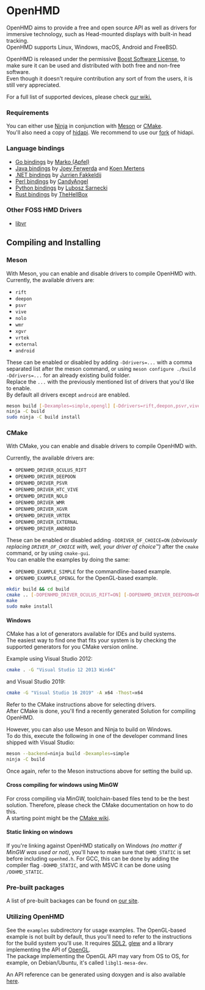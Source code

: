 # OpenHMD
OpenHMD aims to provide a free and open source API as well as drivers for immersive technology, such as Head-mounted displays with built-in head tracking. <br>
OpenHMD supports Linux, Windows, macOS, Android and FreeBSD.

OpenHMD is released under the permissive [Boost Software License](https://www.boost.org/LICENSE_1_0.txt), to make sure it can be used and distributed with both free and non-free software. <br>
Even though it doesn't require contribution any sort of from the users, it is still very appreciated.

For a full list of supported devices, please check [our wiki.](https://github.com/OpenHMD/OpenHMD/wiki/Support-List)

### Requirements
You can either use [Ninja](https://ninja-build.org) in conjunction with [Meson](https://mesonbuild.com/) or [CMake](https://cmake.org). <br>
You'll also need a copy of [hidapi](https://github.com/signal11/hidapi/). We recommend to use our [fork](https://github.com/OpenHMD/hidapi) of hidapi.

### Language bindings
- [Go bindings](https://github.com/Apfel/OpenHMD-GO) by [Marko (Apfel)](https://github.com/Apfel)
- [Java bindings](https://github.com/OpenHMD/OpenHMD-Java) by [Joey Ferwerda](https://github.com/TheOnlyJoey) and [Koen Mertens](https://github.com/KCMertens)
- [.NET bindings](https://github.com/jurrien-fakkeldij/OpenHMD.NET) by [Jurrien Fakkeldij](https://github.com/jurrien-fakkeldij)
- [Perl bindings](https://github.com/CandyAngel/perl-openhmd) by [CandyAngel](https://github.com/CandyAngel)
- [Python bindings](https://github.com/lubosz/python-rift) by [Lubosz Sarnecki](https://github.com/lubosz)
- [Rust bindings](https://github.com/TheHellBox/openhmd-rs) by [TheHellBox](https://github.com/TheHellBox)
  
### Other FOSS HMD Drivers
- [libvr](http://hg.sitedethib.com/libvr)

## Compiling and Installing
### Meson

With Meson, you can enable and disable drivers to compile OpenHMD with. <br>
Currently, the available drivers are:
- `rift`
- `deepon`
- `psvr`
- `vive`
- `nolo`
- `wmr`
- `xgvr`
- `vrtek`
- `external`
- `android`

These can be enabled or disabled by adding `-Ddrivers=...` with a comma separated list after the meson command, or using `meson configure ./build -Ddrivers=...` for an already existing build folder. <br>
Replace the `...` with the previously mentioned list of drivers that you'd like to enable. <br>
By default all drivers except `android` are enabled.

```sh
meson build [-Dexamples=simple,opengl] [-Ddrivers=rift,deepon,psvr,vive,nolo,wmr,xgvr,vrtek,external,android]
ninja -C build
sudo ninja -C build install
```

### CMake

With CMake, you can enable and disable drivers to compile OpenHMD with.

Currently, the available drivers are:
- `OPENHMD_DRIVER_OCULUS_RIFT`
- `OPENHMD_DRIVER_DEEPOON`
- `OPENHMD_DRIVER_PSVR`
- `OPENHMD_DRIVER_HTC_VIVE`
- `OPENHMD_DRIVER_NOLO`
- `OPENHMD_DRIVER_WMR`
- `OPENHMD_DRIVER_XGVR`
- `OPENHMD_DRIVER_VRTEK`
- `OPENHMD_DRIVER_EXTERNAL`
- `OPENHMD_DRIVER_ANDROID`

These can be enabled or disabled adding `-DDRIVER_OF_CHOICE=ON` *(obviously replacing `DRIVER_OF_CHOICE` with, well, your driver of choice™)* after the `cmake` command, or by using `cmake-gui`. <br>
You can enable the examples by doing the same:

- `OPENHMD_EXAMPLE_SIMPLE` for the commandline-based example.
- `OPENHMD_EXAMPLE_OPENGL` for the OpenGL-based example.

```sh
mkdir build && cd build
cmake .. [-DOPENHMD_DRIVER_OCULUS_RIFT=ON] [-DOPENHMD_DRIVER_DEEPOON=ON] [-DOPENHMD_DRIVER_PSVR=ON] [-DOPENHMD_DRIVER_HTC_VIVE=ON] [-DOPENHMD_DRIVER_NOLO=ON] [-DOPENHMD_DRIVER_WMR=ON] [-DOPENHMD_DRIVER_XGVR=ON] [-DOPENHMD_DRIVER_VRTEK=ON] [-DOPENHMD_DRIVER_EXTERNAL=ON] [-DOPENHMD_DRIVER_ANDROID=ON] [-DOPENHMD_EXAMPLE_SIMPLE=ON] [-DOPENHMD_EXAMPLE_OPENGL=ON]
make
sudo make install
```

#### Windows
CMake has a lot of generators available for IDEs and build systems. <br>
The easiest way to find one that fits your system is by checking the supported generators for you CMake version online.

Example using Visual Studio 2012:
```sh
cmake . -G "Visual Studio 12 2013 Win64"
```

and Visual Studio 2019:
```sh
cmake -G "Visual Studio 16 2019" -A x64 -Thost=x64
```

Refer to the CMake instructions above for selecting drivers. <br>
After CMake is done, you'll find a recently generated Solution for compiling OpenHMD.

However, you can also use Meson and Ninja to build on Windows. <br>
To do this, execute the following in one of the developer command lines shipped with Visual Studio:

```sh
meson --backend=ninja build -Dexamples=simple
ninja -C build
```

Once again, refer to the Meson instructions above for setting the build up.

#### Cross compiling for windows using MinGW

For cross compiling via MinGW, toolchain-based files tend to be the best solution. Therefore, please check the CMake documentation on how to do this. <br>
A starting point might be the [CMake wiki](https://gitlab.kitware.com/cmake/community/wikis/doc/cmake/cross_compiling/Mingw).

#### Static linking on windows
If you're linking against OpenHMD statically on Windows *(no matter if MinGW was used or not)*, you'll have to make sure that `OHMD_STATIC` is set before including `openhmd.h`. For GCC, this can be done by adding the compiler flag `-DOHMD_STATIC`, and with MSVC it can be done using `/DOHMD_STATIC`.

### Pre-built packages
A list of pre-built backages can be found on [our site](http://www.openhmd.net/index.php/download/).

### Utilizing OpenHMD
See the `examples` subdirectory for usage examples. The OpenGL-based example is not built by default, thus you'll need to refer to the instructions for the build system you'll use. It requires [SDL2](https://libsdl.org/), [glew](http://glew.sourceforge.net/basic.html) and a library implementing the API of [OpenGL](https://www.opengl.org/). <br>
The package implementing the OpenGL API may vary from OS to OS, for example, on Debian/Ubuntu, it's called `libgl1-mesa-dev`.

An API reference can be generated using doxygen and is also available [here](http://openhmd.net/doxygen/0.1.0/openhmd_8h.html).
